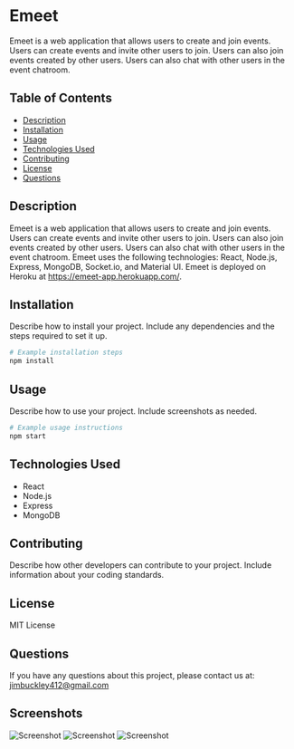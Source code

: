# Emeet

Emeet is a web application that allows users to create and join events. Users can create events and invite other users to join. Users can also join events created by other users. Users can also chat with other users in the event chatroom. 

## Table of Contents

- [Description](#description)
- [Installation](#installation)
- [Usage](#usage)
- [Technologies Used](#technologies-used)
- [Contributing](#contributing)
- [License](#license)
- [Questions](#questions)

## Description

Emeet is a web application that allows users to create and join events. Users can create events and invite other users to join. Users can also join events created by other users. Users can also chat with other users in the event chatroom.
Emeet uses the following technologies: React, Node.js, Express, MongoDB, Socket.io, and Material UI.
Emeet is deployed on Heroku at https://emeet-app.herokuapp.com/.

## Installation

Describe how to install your project. Include any dependencies and the steps required to set it up.

```bash
# Example installation steps
npm install
```

## Usage

Describe how to use your project. Include screenshots as needed. 

```bash
# Example usage instructions
npm start
```

## Technologies Used

- React
- Node.js
- Express
- MongoDB

## Contributing

Describe how other developers can contribute to your project. Include information about your coding standards.

## License

MIT License

## Questions

If you have any questions about this project, please contact us at:
jimbuckley412@gmail.com

## Screenshots

![Screenshot](./client/public/images/emeet1.png)
![Screenshot](./client/public/images/emeet2.png)
![Screenshot](./client/public/images/emeet3.png)

```

